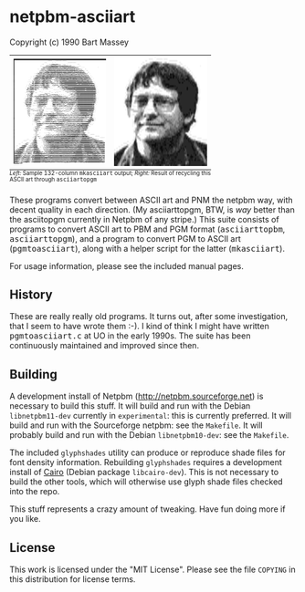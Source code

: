 # netpbm-asciiart
Copyright (c) 1990 Bart Massey

<table align="center" style="width: 70%">
<caption style="font-size: 70%; text-align: left; caption-side: bottom">
  <i>Left: </i>Sample 132-column <tt>mkasciiart</tt> output;
  <i>Right: </i>Result of recycling this ASCII art
     through <tt>asciiartopgm</tt></i>
</caption>
<tr>
<td>
<img src="bart-text.png"/>
</td>
<td>
<img src="bart-output.png"/>
</td>
</tr>
</table>

These programs convert between ASCII art and PNM the netpbm
way, with decent quality in each direction.  (My
asciiarttopgm, BTW, is *way* better than the asciitopgm
currently in Netpbm of any stripe.) This suite consists of
programs to convert ASCII art to PBM and PGM format
(<tt>asciiarttopbm</tt>, <tt>asciiarttopgm</tt>), and a
program to convert PGM to ASCII art
(<tt>pgmtoasciiart</tt>), along with a helper script for the
latter (<tt>mkasciiart</tt>).

For usage information, please see the included manual pages.

## History

These are really really old programs.  It turns out, after
some investigation, that I seem to have wrote them :-). I
kind of think I might have written <tt>pgmtoasciiart.c</tt>
at UO in the early 1990s. The suite has been continuously
maintained and improved since then.

## Building

A development install of Netpbm
(http://netpbm.sourceforge.net) is necessary to build this
stuff. It will build and run with the Debian
`libnetpbm11-dev` currently in `experimental`: this is
currently preferred.  It will build and run with the
Sourceforge netpbm: see the `Makefile`.  It will probably
build and run with the Debian `libnetpbm10-dev`: see the
`Makefile`.

The included `glyphshades` utility can produce or reproduce
shade files for font density information. Rebuilding
`glyphshades` requires a development install of
[Cairo](http://cairographics.org) (Debian package
`libcairo-dev`). This is not necessary to build the other
tools, which will otherwise use glyph shade files checked
into the repo.

This stuff represents a crazy amount of tweaking. Have fun
doing more if you like.

## License

This work is licensed under the "MIT License". Please see
the file `COPYING` in this distribution for license terms.
